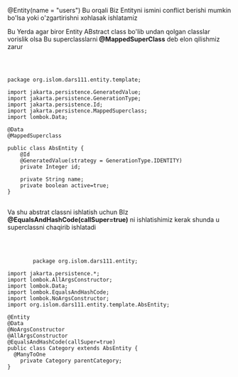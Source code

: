 



<body>
    <p><b></b>@Entity(name = "users") </b>Bu orqali Biz Entityni ismini conflict berishi mumkin bo'lsa yoki o'zgartirishni xohlasak ishlatamiz</p>
<p>Bu Yerda agar biror Entity ABstract class bo'lib undan qolgan classlar vorislik olsa Bu superclasslarni<b> @MappedSuperClass</b> deb elon qilishmiz zarur </p><br>

<pre>
<code>
package org.islom.dars111.entity.template;

import jakarta.persistence.GeneratedValue;
import jakarta.persistence.GenerationType;
import jakarta.persistence.Id;
import jakarta.persistence.MappedSuperclass;
import lombok.Data;

@Data
@MappedSuperclass

public class AbsEntity {
    @Id
    @GeneratedValue(strategy = GenerationType.IDENTITY)
    private Integer id;

    private String name;
    private boolean active=true;
}
</code>
</pre>
 <p>Va shu abstrat classni ishlatish uchun BIz  <b>@EqualsAndHashCode(callSuper=true)</b> ni ishlatishimiz kerak shunda u superclassni chaqirib ishlatadi </p><br>
<pre>
    <code>
        package org.islom.dars111.entity;

import jakarta.persistence.*;
import lombok.AllArgsConstructor;
import lombok.Data;
import lombok.EqualsAndHashCode;
import lombok.NoArgsConstructor;
import org.islom.dars111.entity.template.AbsEntity;

@Entity
@Data
@NoArgsConstructor
@AllArgsConstructor
@EqualsAndHashCode(callSuper=true)
public class Category extends AbsEntity {
  @ManyToOne
    private Category parentCategory;
}
    </code>
</pre>
